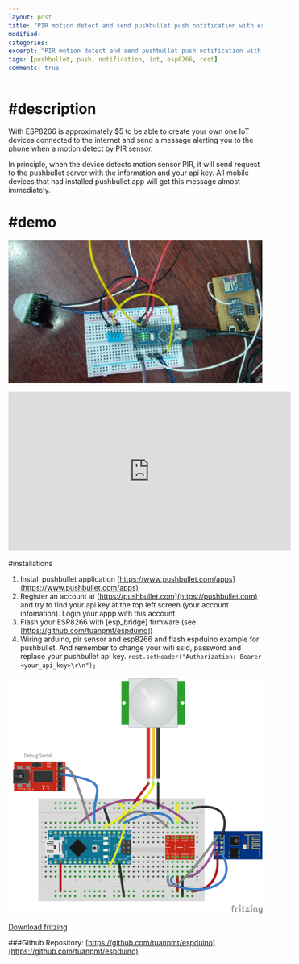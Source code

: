```yaml
---
layout: post
title: "PIR motion detect and send pushbullet push notification with esp8266 wifi"
modified:
categories:
excerpt: "PIR motion detect and send pushbullet push notification with esp8266 wifi"
tags: [pushbullet, push, notification, iot, esp8266, rest]
comments: true
---
```


#description
==============
With ESP8266 is approximately $5 to be able to create your own one IoT devices connected to the internet and send a message alerting you to the phone when a motion detect by PIR sensor.

In principle, when the device detects motion sensor PIR, it will send request to the pushbullet server with the information and your api key. All mobile devices that had installed pushbullet app will get this message almost immediately.

#demo
=======
![Pushbullet](/images/pushbullet/pushbullet.jpg)

<iframe width="560" height="315" src="https://www.youtube.com/embed/-S1m-YRLOrU" frameborder="0" allowfullscreen></iframe>

#installations
1. Install pushbullet application [https://www.pushbullet.com/apps](https://www.pushbullet.com/apps)
2. Register an account at [https://pushbullet.com](https://pushbullet.com) and try to find your api key at the top left screen (your account infomation). Login your appp with this account.
3. Flash your ESP8266 with [esp_bridge] firmware (see: [https://github.com/tuanpmt/espduino])
4. Wiring arduino, pir sensor and esp8266 and flash espduino example for pushbullet. And remember to change your wifi ssid, password and replace your pushbullet api key. ```rest.setHeader("Authorization: Bearer <your_api_key>\r\n");```

![](/images/pushbullet/pushbullet_bb.png)

[Download fritzing](/images/pushbullet/pushbullet.fzz)

###Github Repository: [https://github.com/tuanpmt/espduino](https://github.com/tuanpmt/espduino)
